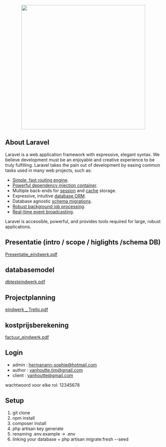 <p align="center"><a href="https://laravel.com" target="_blank"><img src="https://raw.githubusercontent.com/laravel/art/master/logo-lockup/5%20SVG/2%20CMYK/1%20Full%20Color/laravel-logolockup-cmyk-red.svg" width="400"></a></p>



## About Laravel

Laravel is a web application framework with expressive, elegant syntax. We believe development must be an enjoyable and creative experience to be truly fulfilling. Laravel takes the pain out of development by easing common tasks used in many web projects, such as:

- [Simple, fast routing engine](https://laravel.com/docs/routing).
- [Powerful dependency injection container](https://laravel.com/docs/container).
- Multiple back-ends for [session](https://laravel.com/docs/session) and [cache](https://laravel.com/docs/cache) storage.
- Expressive, intuitive [database ORM](https://laravel.com/docs/eloquent).
- Database agnostic [schema migrations](https://laravel.com/docs/migrations).
- [Robust background job processing](https://laravel.com/docs/queues).
- [Real-time event broadcasting](https://laravel.com/docs/broadcasting).

Laravel is accessible, powerful, and provides tools required for large, robust applications.


## Presentatie (intro / scope / higlights /schema DB) 

[Presentatie_eindwerk.pdf](https://github.com/Ann-sophieH/eindwerk22/files/8968053/Presentatie_eindwerk.pdf)


## databasemodel 

[dbtesteindwerk.pdf](https://github.com/Ann-sophieH/eindwerk22/files/8968033/dbtesteindwerk.pdf)

## Projectplanning 

[eindwerk _ Trello.pdf](https://github.com/Ann-sophieH/eindwerk22/files/8968066/eindwerk._.Trello.pdf)


## kostprijsberekening 
[factuur_eindwerk.pdf](https://github.com/Ann-sophieH/eindwerk22/files/8968140/factuur_eindwerk.pdf)


## Login 
- admin : hermanann-sophie@hotmail.com
- author : vanhoutte.tim@gmail.com
- client  : vanhoutte@gmail.com

wachtwoord voor elke rol: 12345678

## Setup
1. git clone
2. npm install
3. composer install 
4. php artisan key generate 
5. renaming .env.example -> .env
6. linking your database + php artisan migrate:fresh --seed

